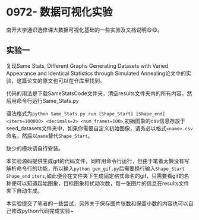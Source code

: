 # 0972- 数据可视化实验
南开大学通识选修课大数据可视化基础的一些实验及文档说明😋😋。

## 实验一
复现Same Stats, Different Graphs Generating Datasets with Varied Appearance and Identical Statistics through Simulated Annealing论文中的实验，这篇论文的原文也可以在仓库里找到。

代码的用法是下载SameStatsCode文件夹，清空results文件夹内的所有内容，然后用命令行运行Same_Stats.py

语法格式为`python Same_Stats.py run [Shape_Start] [Shape_end] <iters=100000> <decimals=2> <num_frames=100>`,初始图象的csv信息存放于seed_datasets文件夹中，如果你需要自定义初始图像，请务必以格式`<name>.csv`命名，然后以`name`替代`Shape_Start`。

缺少的模块请自行安装。

本实验源码提供生成gif的代码文件，同样用命令行运行，但由于笔者太懒没有写解析命令行的功能，所以输入`python gen_gif.py`后需要换行输入`Shape_Start` `Shape_end` `iters`,如此便会在文件夹下生成固定格式命名的gif，只需要看gif的名称便可以知道起始图象，目标图象和扰动次数，每一张图片的信息在results文件夹下自动生成。

本实验提交了笔者的一些尝试，另外关于保存图片张数和保留小数的内容也可以自己修改python代码完成实验~
